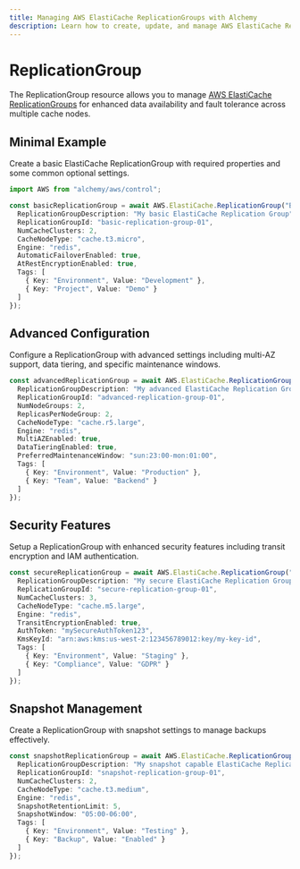 ```yaml
---
title: Managing AWS ElastiCache ReplicationGroups with Alchemy
description: Learn how to create, update, and manage AWS ElastiCache ReplicationGroups using Alchemy Cloud Control.
---
```


# ReplicationGroup

The ReplicationGroup resource allows you to manage [AWS ElastiCache ReplicationGroups](https://docs.aws.amazon.com/elasticache/latest/userguide/) for enhanced data availability and fault tolerance across multiple cache nodes.

## Minimal Example

Create a basic ElastiCache ReplicationGroup with required properties and some common optional settings.

```ts
import AWS from "alchemy/aws/control";

const basicReplicationGroup = await AWS.ElastiCache.ReplicationGroup("BasicReplicationGroup", {
  ReplicationGroupDescription: "My basic ElastiCache Replication Group",
  ReplicationGroupId: "basic-replication-group-01",
  NumCacheClusters: 2,
  CacheNodeType: "cache.t3.micro",
  Engine: "redis",
  AutomaticFailoverEnabled: true,
  AtRestEncryptionEnabled: true,
  Tags: [
    { Key: "Environment", Value: "Development" },
    { Key: "Project", Value: "Demo" }
  ]
});
```

## Advanced Configuration

Configure a ReplicationGroup with advanced settings including multi-AZ support, data tiering, and specific maintenance windows.

```ts
const advancedReplicationGroup = await AWS.ElastiCache.ReplicationGroup("AdvancedReplicationGroup", {
  ReplicationGroupDescription: "My advanced ElastiCache Replication Group",
  ReplicationGroupId: "advanced-replication-group-01",
  NumNodeGroups: 2,
  ReplicasPerNodeGroup: 2,
  CacheNodeType: "cache.r5.large",
  Engine: "redis",
  MultiAZEnabled: true,
  DataTieringEnabled: true,
  PreferredMaintenanceWindow: "sun:23:00-mon:01:00",
  Tags: [
    { Key: "Environment", Value: "Production" },
    { Key: "Team", Value: "Backend" }
  ]
});
```

## Security Features

Setup a ReplicationGroup with enhanced security features including transit encryption and IAM authentication.

```ts
const secureReplicationGroup = await AWS.ElastiCache.ReplicationGroup("SecureReplicationGroup", {
  ReplicationGroupDescription: "My secure ElastiCache Replication Group",
  ReplicationGroupId: "secure-replication-group-01",
  NumCacheClusters: 3,
  CacheNodeType: "cache.m5.large",
  Engine: "redis",
  TransitEncryptionEnabled: true,
  AuthToken: "mySecureAuthToken123",
  KmsKeyId: "arn:aws:kms:us-west-2:123456789012:key/my-key-id",
  Tags: [
    { Key: "Environment", Value: "Staging" },
    { Key: "Compliance", Value: "GDPR" }
  ]
});
```

## Snapshot Management

Create a ReplicationGroup with snapshot settings to manage backups effectively.

```ts
const snapshotReplicationGroup = await AWS.ElastiCache.ReplicationGroup("SnapshotReplicationGroup", {
  ReplicationGroupDescription: "My snapshot capable ElastiCache Replication Group",
  ReplicationGroupId: "snapshot-replication-group-01",
  NumCacheClusters: 2,
  CacheNodeType: "cache.t3.medium",
  Engine: "redis",
  SnapshotRetentionLimit: 5,
  SnapshotWindow: "05:00-06:00",
  Tags: [
    { Key: "Environment", Value: "Testing" },
    { Key: "Backup", Value: "Enabled" }
  ]
});
```